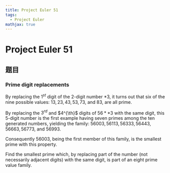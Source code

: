 ```yaml
---
title: Project Euler 51
tags:
  - Project Euler
mathjax: true
---
```

<escape><!-- more --></escape>

# Project Euler 51
## 题目
### Prime digit replacements
By replacing the $1^{st}$ digit of the $2$-digit number $*3$, it turns out that six of the nine possible values: $13, 23, 43, 53, 73$, and $83$, are all prime.

By replacing the $3^{rd}$ and $4^{\th}$ digits of $56**3$ with the same digit, this $5$-digit number is the first example having seven primes among the ten generated numbers, yielding the family: $56003, 56113, 56333, 56443, 56663, 56773,$ and $56993$. 

Consequently $56003$, being the first member of this family, is the smallest prime with this property.

Find the smallest prime which, by replacing part of the number (not necessarily adjacent digits) with the same digit, is part of an eight prime value family.
